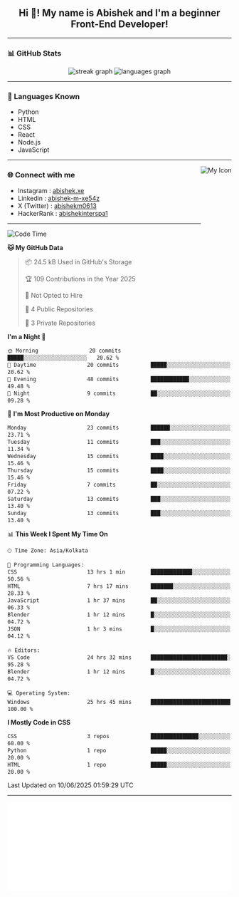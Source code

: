 <h2 align="center">Hi 👋! My name is <b>Abishek</b> and I'm a beginner Front-End Developer!</h2>

---

### 📊 GitHub Stats

<div align="center">
  <img src="https://streak-stats.demolab.com?user=Abishek-Web-Co&locale=en&mode=daily&theme=dracula&hide_border=false&border_radius=5" height="150" alt="streak graph" />
  <img src="https://github-readme-stats.vercel.app/api/top-langs?username=Abishek-Web-Co&locale=en&hide_title=false&layout=compact&card_width=320&langs_count=5&theme=dracula&hide_border=false" height="150" alt="languages graph" />
</div>

---

### 🧠 Languages Known

- Python  
- HTML  
- CSS  
- React  
- Node.js  
- JavaScript  

---

<img align="right" height="150" src="https://abish-file.web.app/assets/favicon.png" alt="My Icon" />

### 🌐 Connect with me

- Instagram   : [abishek.xe](https://www.instagram.com/abishek.xe/)
- Linkedin    : [abishek-m-xe54z](https://www.linkedin.com/in/abishek-m-xe54z/)
- X (Twitter) : [abishekm0613](https://x.com/abishekm0613)
- HackerRank  : [abishekinterspa1](https://www.hackerrank.com/profile/abishekinterspa1)

---

<!--START_SECTION:waka-->
![Code Time](http://img.shields.io/badge/Code%20Time-35%20hrs%2050%20mins-blue)

**🐱 My GitHub Data** 

> 📦 24.5 kB Used in GitHub's Storage 
 > 
> 🏆 109 Contributions in the Year 2025
 > 
> 🚫 Not Opted to Hire
 > 
> 📜 4 Public Repositories 
 > 
> 🔑 3 Private Repositories 
 > 
**I'm a Night 🦉** 

```text
🌞 Morning                20 commits          █████░░░░░░░░░░░░░░░░░░░░   20.62 % 
🌆 Daytime                20 commits          █████░░░░░░░░░░░░░░░░░░░░   20.62 % 
🌃 Evening                48 commits          ████████████░░░░░░░░░░░░░   49.48 % 
🌙 Night                  9 commits           ██░░░░░░░░░░░░░░░░░░░░░░░   09.28 % 
```
📅 **I'm Most Productive on Monday** 

```text
Monday                   23 commits          ██████░░░░░░░░░░░░░░░░░░░   23.71 % 
Tuesday                  11 commits          ███░░░░░░░░░░░░░░░░░░░░░░   11.34 % 
Wednesday                15 commits          ████░░░░░░░░░░░░░░░░░░░░░   15.46 % 
Thursday                 15 commits          ████░░░░░░░░░░░░░░░░░░░░░   15.46 % 
Friday                   7 commits           ██░░░░░░░░░░░░░░░░░░░░░░░   07.22 % 
Saturday                 13 commits          ███░░░░░░░░░░░░░░░░░░░░░░   13.40 % 
Sunday                   13 commits          ███░░░░░░░░░░░░░░░░░░░░░░   13.40 % 
```


📊 **This Week I Spent My Time On** 

```text
🕑︎ Time Zone: Asia/Kolkata

💬 Programming Languages: 
CSS                      13 hrs 1 min        █████████████░░░░░░░░░░░░   50.56 % 
HTML                     7 hrs 17 mins       ███████░░░░░░░░░░░░░░░░░░   28.33 % 
JavaScript               1 hr 37 mins        ██░░░░░░░░░░░░░░░░░░░░░░░   06.33 % 
Blender                  1 hr 12 mins        █░░░░░░░░░░░░░░░░░░░░░░░░   04.72 % 
JSON                     1 hr 3 mins         █░░░░░░░░░░░░░░░░░░░░░░░░   04.12 % 

🔥 Editors: 
VS Code                  24 hrs 32 mins      ████████████████████████░   95.28 % 
Blender                  1 hr 12 mins        █░░░░░░░░░░░░░░░░░░░░░░░░   04.72 % 

💻 Operating System: 
Windows                  25 hrs 45 mins      █████████████████████████   100.00 % 
```

**I Mostly Code in CSS** 

```text
CSS                      3 repos             ███████████████░░░░░░░░░░   60.00 % 
Python                   1 repo              █████░░░░░░░░░░░░░░░░░░░░   20.00 % 
HTML                     1 repo              █████░░░░░░░░░░░░░░░░░░░░   20.00 % 
```




 Last Updated on 10/06/2025 01:59:29 UTC
<!--END_SECTION:waka-->

---

<div align="center">
  <a href="https://abish-file.web.app/" target="_blank" rel="noopener noreferrer"><img height="200" src="pic.png" alt="Profile Picture" /></a>
</div>

